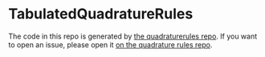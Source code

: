 # TabulatedQuadratureRules

The code in this repo is generated by [the quadraturerules repo](https://github.com/quadraturerules/quadraturerules).
If you want to open an issue, please open it [on the quadrature rules repo](https://github.com/quadraturerules/quadraturerules/issues).

